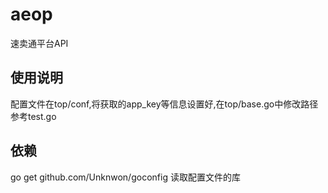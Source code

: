 # aeop
速卖通平台API

## 使用说明
配置文件在top/conf,将获取的app_key等信息设置好,在top/base.go中修改路径  
参考test.go

## 依赖
go get github.com/Unknwon/goconfig
读取配置文件的库
